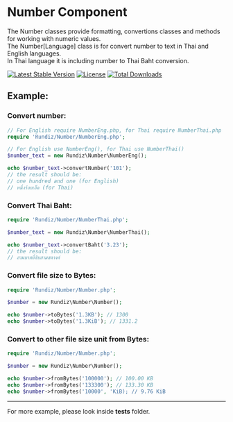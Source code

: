 # Number Component

The Number classes provide formatting, convertions classes and methods for working with numeric values.<br>
The Number[Language] class is for convert number to text in Thai and English languages.<br>
In Thai language it is including number to Thai Baht conversion.

[![Latest Stable Version](https://poser.pugx.org/rundiz/number/v/stable)](https://packagist.org/packages/rundiz/number)
[![License](https://poser.pugx.org/rundiz/number/license)](https://packagist.org/packages/rundiz/number)
[![Total Downloads](https://poser.pugx.org/rundiz/number/downloads)](https://packagist.org/packages/rundiz/number)

## Example:

### Convert number:

```php
// For English require NumberEng.php, for Thai require NumberThai.php
require 'Rundiz/Number/NumberEng.php';

// For English use NumberEng(), for Thai use NumberThai()
$number_text = new Rundiz\Number\NumberEng();

echo $number_text->convertNumber('101');
// the result should be:
// one hundred and one (for English)
// หนึ่งร้อยเอ็ด (for Thai)
```

### Convert Thai Baht:

```php
require 'Rundiz/Number/NumberThai.php';

$number_text = new Rundiz\Number\NumberThai();

echo $number_text->convertBaht('3.23');
// the result should be:
// สามบาทยี่สิบสามสตางค์
```

### Convert file size to Bytes:

```php
require 'Rundiz/Number/Number.php';

$number = new Rundiz\Number\Number();

echo $number->toBytes('1.3KB'); // 1300
echo $number->toBytes('1.3KiB'); // 1331.2
```

### Convert to other file size unit from Bytes:

```php
require 'Rundiz/Number/Number.php';

$number = new Rundiz\Number\Number();

echo $number->fromBytes('100000'); // 100.00 KB
echo $number->fromBytes('133300'); // 133.30 KB
echo $number->fromBytes('10000', 'KiB); // 9.76 KiB
```

---

For more example, please look inside **tests** folder.